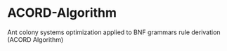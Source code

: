 # ACORD-Algorithm
Ant colony systems optimization applied to BNF grammars rule derivation (ACORD Algorithm)
